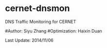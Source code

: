 cernet-dnsmon
=============

DNS Traffic Monitoring for CERNET

#Author: Siyu Zhang
#Optimization: Haixin Duan

Last Update: 2014/11/06


